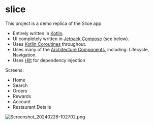 # slice

This project is a demo replica of the Slice app

* Entirely written in [Kotlin](https://kotlinlang.org/).
* UI completely written in [Jetpack Compose](https://developer.android.com/jetpack/compose) (see below).
* Uses [Kotlin Coroutines](https://kotlinlang.org/docs/reference/coroutines/coroutines-guide.html) throughout.
* Uses many of the [Architecture Components](https://developer.android.com/topic/libraries/architecture/), including: Lifecycle, Navigation.
* Uses [Hilt](https://dagger.dev/hilt/) for dependency injection

Screens:
* Home
* Search
* Orders 
* Rewards
* Account
* Restaurant Details

![Screenshot_20240226-102702.png](..%2F..%2FDownloads%2FScreenshot_20240226-102702.png)
